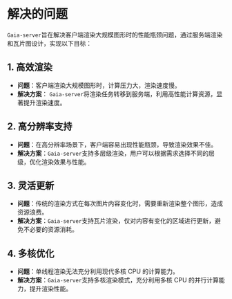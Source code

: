 # 解决的问题

`Gaia-server`旨在解决客户端渲染大规模图形时的性能瓶颈问题，通过服务端渲染和瓦片图设计，实现以下目标：

## 1. 高效渲染

- **问题**：客户端渲染大规模图形时，计算压力大，渲染速度慢。
- **解决方案**： `Gaia-server`将渲染任务转移到服务端，利用高性能计算资源，显著提升渲染速度。

## 2. 高分辨率支持

- **问题**：在高分辨率场景下，客户端容易出现性能瓶颈，导致渲染效果不佳。
- **解决方案**：`Gaia-server`支持多层级渲染，用户可以根据需求选择不同的层级，优化渲染效果与性能。

## 3. 灵活更新

- **问题**：传统的渲染方式在每次图片内容变化时，需要重新渲染整个图形，造成资源浪费。
- **解决方案**：`Gaia-server`支持瓦片渲染，仅对内容有变化的区域进行更新，避免不必要的资源消耗。

## 4. 多核优化

- **问题**：单线程渲染无法充分利用现代多核 CPU 的计算能力。
- **解决方案**：`Gaia-server`支持多核渲染模式，充分利用多核 CPU 的并行计算能力，提升渲染性能。
